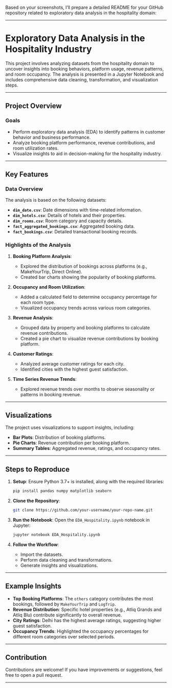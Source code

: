Based on your screenshots, I’ll prepare a detailed README for your GitHub repository related to exploratory data analysis in the hospitality domain:

---

# Exploratory Data Analysis in the Hospitality Industry

This project involves analyzing datasets from the hospitality domain to uncover insights into booking behaviors, platform usage, revenue patterns, and room occupancy. The analysis is presented in a Jupyter Notebook and includes comprehensive data cleaning, transformation, and visualization steps.

---

## Project Overview

### Goals
- Perform exploratory data analysis (EDA) to identify patterns in customer behavior and business performance.
- Analyze booking platform performance, revenue contributions, and room utilization rates.
- Visualize insights to aid in decision-making for the hospitality industry.

---

## Key Features

### Data Overview
The analysis is based on the following datasets:
- **`dim_date.csv`**: Date dimensions with time-related information.
- **`dim_hotels.csv`**: Details of hotels and their properties.
- **`dim_rooms.csv`**: Room category and capacity details.
- **`fact_aggregated_bookings.csv`**: Aggregated booking data.
- **`fact_bookings.csv`**: Detailed transactional booking records.

### Highlights of the Analysis
1. **Booking Platform Analysis**:
   - Explored the distribution of bookings across platforms (e.g., MakeYourTrip, Direct Online).
   - Created bar charts showing the popularity of booking platforms.

2. **Occupancy and Room Utilization**:
   - Added a calculated field to determine occupancy percentage for each room type.
   - Visualized occupancy trends across various room categories.

3. **Revenue Analysis**:
   - Grouped data by property and booking platforms to calculate revenue contributions.
   - Created a pie chart to visualize revenue contributions by booking platform.

4. **Customer Ratings**:
   - Analyzed average customer ratings for each city.
   - Identified cities with the highest guest satisfaction.

5. **Time Series Revenue Trends**:
   - Explored revenue trends over months to observe seasonality or patterns in booking revenue.

---

## Visualizations

The project uses visualizations to support insights, including:
- **Bar Plots**: Distribution of booking platforms.
- **Pie Charts**: Revenue contribution per booking platform.
- **Summary Tables**: Aggregated revenue, ratings, and occupancy rates.

---

## Steps to Reproduce

1. **Setup**:
   Ensure Python 3.7+ is installed, along with the required libraries:
   ```bash
   pip install pandas numpy matplotlib seaborn
   ```

2. **Clone the Repository**:
   ```bash
   git clone https://github.com/your-username/your-repo-name.git
   ```

3. **Run the Notebook**:
   Open the `EDA_Hospitality.ipynb` notebook in Jupyter:
   ```bash
   jupyter notebook EDA_Hospitality.ipynb
   ```

4. **Follow the Workflow**:
   - Import the datasets.
   - Perform data cleaning and transformations.
   - Generate insights and visualizations.

---

## Example Insights

- **Top Booking Platforms**: The `others` category contributes the most bookings, followed by `MakeYourTrip` and `LogTrip`.
- **Revenue Distribution**: Specific hotel properties (e.g., Atliq Grands and Atliq Blu) contribute significantly to overall revenue.
- **City Ratings**: Delhi has the highest average ratings, suggesting higher guest satisfaction.
- **Occupancy Trends**: Highlighted the occupancy percentages for different room categories over selected periods.

---

## Contribution

Contributions are welcome! If you have improvements or suggestions, feel free to open a pull request.

---
